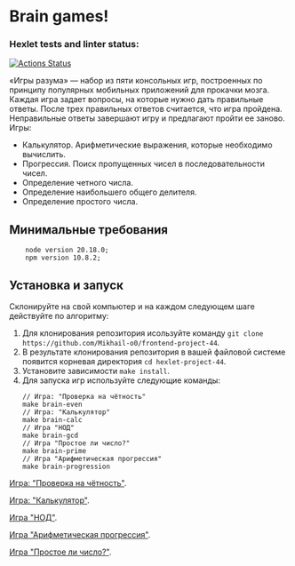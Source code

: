 # Brain games!

### Hexlet tests and linter status:
[![Actions Status](https://github.com/Mikhail-o0/frontend-project-44/actions/workflows/hexlet-check.yml/badge.svg)](https://github.com/Mikhail-o0/frontend-project-44/actions)

«Игры разума» — набор из пяти консольных игр, построенных по принципу популярных мобильных приложений для прокачки мозга. Каждая игра задает вопросы, на которые нужно дать правильные ответы. После трех правильных ответов считается, что игра пройдена. Неправильные ответы завершают игру и предлагают пройти ее заново. Игры:

* Калькулятор. Арифметические выражения, которые необходимо вычислить.
* Прогрессия. Поиск пропущенных чисел в последовательности чисел.
* Определение четного числа.
* Определение наибольшего общего делителя.
* Определение простого числа.

## Минимальные требования 
```
    node version 20.18.0;
    npm version 10.8.2;
```
## Установка и запуск
Склонируйте на свой компьютер и на каждом следующем шаге действуйте по алгоритму:
1. Для клонирования репозитория исользуйте команду `git clone https://github.com/Mikhail-o0/frontend-project-44`.
2. В результате клонирования репозитория в вашей файловой системе появится корневая директория `cd hexlet-project-44`.
3. Установите зависимости `make install`.
4. Для запуска игр используйте следующие команды:
   ```
   // Игра: "Проверка на чётность"
   make brain-even
   // Игра: "Калькулятор"
   make brain-calc
   // Игра "НОД"
   make brain-gcd
   // Игра "Простое ли число?"
   make brain-prime
   // Игра "Арифметическая прогрессия"
   make brain-progression
   ```
   
[Игра: "Проверка на чётность"](https://asciinema.org/connect/b90c4bdd-7014-44db-99d0-b3586ecf0e8d).

[Игра: "Калькулятор"](https://asciinema.org/a/qgcX2HSypPvqu05nN2IVENUgV).

[Игра "НОД"](https://asciinema.org/a/5cmkUKFbVcP5H7pdJYVUemfmC).

[Игра "Арифметическая прогрессия"](https://asciinema.org/a/N1hgvh5ajLGJTwxfN8a91Hr3L).

[Игра "Простое ли число?"](https://asciinema.org/a/gn15WPt2gSxkK61CwKs7q3TMm).
